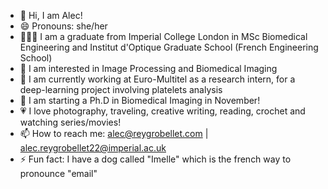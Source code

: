 - 👋 Hi, I am Alec!
- 😄 Pronouns: she/her
- 👩🏻‍🎓 I am a graduate from Imperial College London in MSc Biomedical Engineering and Institut d'Optique Graduate School (French Engineering School)
- 👀 I am interested in Image Processing and Biomedical Imaging
- 🌱 I am currently working at Euro-Multitel as a research intern, for a deep-learning project involving platelets analysis
- 🐞 I am starting a Ph.D in Biomedical Imaging in November!
- 💗 I love photography, traveling, creative writing, reading, crochet and watching series/movies!
- 📫 How to reach me: alec@reygrobellet.com | alec.reygrobellet22@imperial.ac.uk 
- ⚡ Fun fact: I have a dog called "Imelle" which is the french way to pronounce "email"

<!---
AlecRGB/AlecRGB is a ✨ special ✨ repository because its `README.md` (this file) appears on your GitHub profile.
You can click the Preview link to take a look at your changes.
--->

